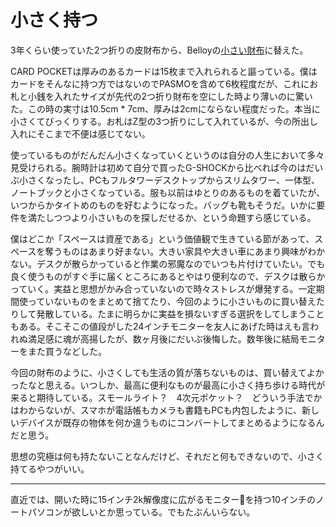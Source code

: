 # 小さく持つ

3年くらい使っていた2つ折りの皮財布から、Belloyの[小さい財布](http://bellroy.com/wallets/card-pocket#charcoal)に替えた。

CARD POCKETは厚みのあるカードは15枚まで入れられると謳っている。僕はカードをそんなに持つ方ではないのでPASMOを含めて6枚程度だが、これにお札と小銭を入れたサイズが先代の2つ折り財布を空にした時より薄いのに驚いた。この時の実寸は10.5cm * 7cm、厚みは2cmにならない程度だった。本当に小さくてびっくりする。お札はZ型の3つ折りにして入れているが、今の所出し入れにそこまで不便は感じてない。

使っているものがだんだん小さくなっていくというのは自分の人生において多々見受けられる。腕時計は初めて自分で買ったG-SHOCKから比べれば今のはだいぶ小さくなったし、PCもフルタワーデスクトップからスリムタワー、一体型、ノートブックと小さくなっている。服も以前はゆとりのあるものを着ていたが、いつからかタイトめのものを好むようになった。バッグも靴もそうだ。いかに要件を満たしつつより小さいものを探しだせるか、という命題すら感じている。

僕はどこか「スペースは資産である」という価値観で生きている節があって、スペースを奪うものはあまり好まない。大きい家具や大きい車にあまり興味がわかない。デスクが散らかっていると作業の邪魔なのでいつも片付けていたい。でも良く使うものがすぐ手に届くところにあるとやはり便利なので、デスクは散らかっていく。実益と思想がかみ合っていないので時々ストレスが爆発する。一定期間使っていないものをまとめて捨てたり、今回のように小さいものに買い替えたりして発散している。たまに明らかに実益を損ないすぎる選択をしてしまうこともある。そこそこの値段がした24インチモニターを友人にあげた時はえも言われぬ満足感に魂が高揚したが、数ヶ月後にだいぶ後悔した。数年後に結局モニターをまた買うなどした。

今回の財布のように、小さくしても生活の質が落ちないものは、買い替えてよかったなと思える。いつしか、最高に便利なものが最高に小さく持ち歩ける時代が来ると期待している。スモールライト？　4次元ポケット？　どういう手法でかはわからないが、スマホが電話帳もカメラも書籍もPCも内包したように、新しいデバイスが既存の物体を何か違うものにコンバートしてまとめるようになるんだと思う。

思想の究極は何も持たないことなんだけど、それだと何もできないので、小さく持てるやつがいい。

---

直近では、開いた時に15インチ2k解像度に広がるモニターを持つ10インチのノートパソコンが欲しいとか思っている。でもたぶんいらない。